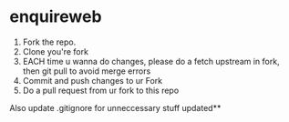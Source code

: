 # enquireweb

1. Fork the repo.
2. Clone you're fork
3. EACH time u wanna do changes, please do a fetch upstream in fork, then git pull to avoid merge errors
4. Commit and push changes to ur Fork
5. Do a pull request from ur fork to this repo

Also update .gitignore for unneccessary stuff
updated**
